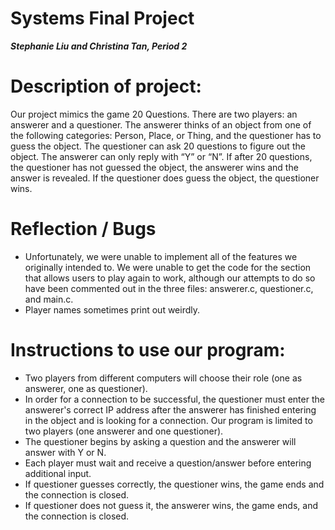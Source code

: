 # Systems Final Project

**_Stephanie Liu and Christina Tan, Period 2_**

# Description of project:
Our project mimics the game 20 Questions. There are two players: an answerer and a questioner. The answerer thinks of an object from one of the following categories: Person, Place, or Thing, and the questioner has to guess the object. The questioner can ask 20 questions to figure out the object. The answerer can only reply with “Y” or “N”. If after 20 questions, the questioner has not guessed the object, the answerer wins and the answer is revealed. If the questioner does guess the object, the questioner wins.

# Reflection / Bugs
- Unfortunately, we were unable to implement all of the features we originally intended to. We were unable to get the code for the section that allows users to play again to work, although our attempts to do so have been commented out in the three files: answerer.c, questioner.c, and main.c.
- Player names sometimes print out weirdly.

# Instructions to use our program:
- Two players from different computers will choose their role (one as answerer, one as questioner).
- In order for a connection to be successful, the questioner must enter the answerer's correct IP address after the answerer has finished entering in the object and is looking for a connection. Our program is limited to two players (one answerer and one questioner).
- The questioner begins by asking a question and the answerer will answer with Y or N.
- Each player must wait and receive a question/answer before entering additional input.
- If questioner guesses correctly, the questioner wins, the game ends and the connection is closed.
- If questioner does not guess it, the answerer wins, the game ends, and the connection is closed.
